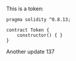 This is a token: 

```
pragma solidity ^0.8.13;

contract Token {
    constructor() { }
}

```

Another update 137